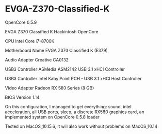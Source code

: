 # EVGA-Z370-Classified-K
OpenCore 0.5.9

EVGA Z370 Classified K Hackintosh OpenCore

CPU                   Intel Core i7-8700K

Motherboard Name  	  EVGA Z370 Classified K (E379)

Audio Adapter  	      Creative CA0132

USB3 Controller  	    ASMedia ASM2142 USB 3.1 xHCI Controller

USB3 Controller     	Intel Kaby Point PCH - USB 3.1 xHCI Host Controller

Video Adapter       	Radeon RX 580 Series (8 GB)

BIOS Version  	      1.14

On this configuration, I managed to get everything: sound, intel acceleration, all USB ports, sleep, a discrete RX580 graphics card, an implemented system on OpenCore 0.5.8 loader

Tested on MacOS_10.15.6, it will also work without problems on MacOS_10.14
